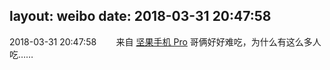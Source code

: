 layout: weibo
date: 2018-03-31 20:47:58
---
2018-03-31 20:47:58  &nbsp;&nbsp;&nbsp;&nbsp;&nbsp;&nbsp; 来自 <a href="http://app.weibo.com/t/feed/Z4AgP" rel="nofollow">坚果手机 Pro</a>
哥俩好好难吃，为什么有这么多人吃…… ​​​
